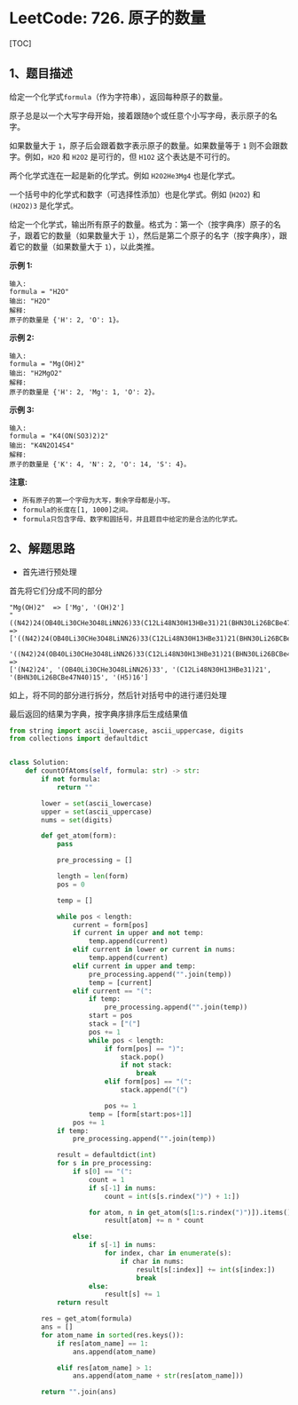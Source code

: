 # LeetCode: 726. 原子的数量

[TOC]

## 1、题目描述

给定一个化学式`formula`（作为字符串），返回每种原子的数量。

原子总是以一个大写字母开始，接着跟随`0`个或任意个小写字母，表示原子的名字。

如果数量大于 `1`，原子后会跟着数字表示原子的数量。如果数量等于 `1` 则不会跟数字。例如，`H2O` 和 `H2O2` 是可行的，但 `H1O2` 这个表达是不可行的。

两个化学式连在一起是新的化学式。例如 `H2O2He3Mg4` 也是化学式。

一个括号中的化学式和数字（可选择性添加）也是化学式。例如 (`H2O2`) 和 `(H2O2)3` 是化学式。

给定一个化学式，输出所有原子的数量。格式为：第一个（按字典序）原子的名子，跟着它的数量（如果数量大于 `1`），然后是第二个原子的名字（按字典序），跟着它的数量（如果数量大于 `1`），以此类推。

**示例 1:**

```
输入: 
formula = "H2O"
输出: "H2O"
解释: 
原子的数量是 {'H': 2, 'O': 1}。
```


**示例 2:**

```
输入: 
formula = "Mg(OH)2"
输出: "H2MgO2"
解释: 
原子的数量是 {'H': 2, 'Mg': 1, 'O': 2}。
```


**示例 3:**

```
输入: 
formula = "K4(ON(SO3)2)2"
输出: "K4N2O14S4"
解释: 
原子的数量是 {'K': 4, 'N': 2, 'O': 14, 'S': 4}。
```


**注意:**

- `所有原子的第一个字母为大写，剩余字母都是小写。`
- `formula的长度在[1, 1000]之间。`
- `formula只包含字母、数字和圆括号，并且题目中给定的是合法的化学式。`



## 2、解题思路

- 首先进行预处理

首先将它们分成不同的部分

```
"Mg(OH)2"  => ['Mg', '(OH)2']
"((N42)24(OB40Li30CHe3O48LiNN26)33(C12Li48N30H13HBe31)21(BHN30Li26BCBe47N40)15(H5)16)14"
=>
['((N42)24(OB40Li30CHe3O48LiNN26)33(C12Li48N30H13HBe31)21(BHN30Li26BCBe47N40)15(H5)16)14']

'((N42)24(OB40Li30CHe3O48LiNN26)33(C12Li48N30H13HBe31)21(BHN30Li26BCBe47N40)15(H5)16)14'
=>
['(N42)24', '(OB40Li30CHe3O48LiNN26)33', '(C12Li48N30H13HBe31)21', '(BHN30Li26BCBe47N40)15', '(H5)16']
```



如上，将不同的部分进行拆分，然后针对括号中的进行递归处理

最后返回的结果为字典，按字典序排序后生成结果值

```python
from string import ascii_lowercase, ascii_uppercase, digits
from collections import defaultdict


class Solution:
    def countOfAtoms(self, formula: str) -> str:
        if not formula:
            return ""

        lower = set(ascii_lowercase)
        upper = set(ascii_uppercase)
        nums = set(digits)

        def get_atom(form):
            pass

            pre_processing = []

            length = len(form)
            pos = 0

            temp = []

            while pos < length:
                current = form[pos]
                if current in upper and not temp:
                    temp.append(current)
                elif current in lower or current in nums:
                    temp.append(current)
                elif current in upper and temp:
                    pre_processing.append("".join(temp))
                    temp = [current]
                elif current == "(":
                    if temp:
                        pre_processing.append("".join(temp))
                    start = pos
                    stack = ["("]
                    pos += 1
                    while pos < length:
                        if form[pos] == ")":
                            stack.pop()
                            if not stack:
                                break
                        elif form[pos] == "(":
                            stack.append("(")

                        pos += 1
                    temp = [form[start:pos+1]]
                pos += 1
            if temp:
                pre_processing.append("".join(temp))

            result = defaultdict(int)
            for s in pre_processing:
                if s[0] == "(":
                    count = 1
                    if s[-1] in nums:
                        count = int(s[s.rindex(")") + 1:])

                    for atom, n in get_atom(s[1:s.rindex(")")]).items():
                        result[atom] += n * count

                else:
                    if s[-1] in nums:
                        for index, char in enumerate(s):
                            if char in nums:
                                result[s[:index]] += int(s[index:])
                                break
                    else:
                        result[s] += 1
            return result

        res = get_atom(formula)
        ans = []
        for atom_name in sorted(res.keys()):
            if res[atom_name] == 1:
                ans.append(atom_name)

            elif res[atom_name] > 1:
                ans.append(atom_name + str(res[atom_name]))

        return "".join(ans)
```


